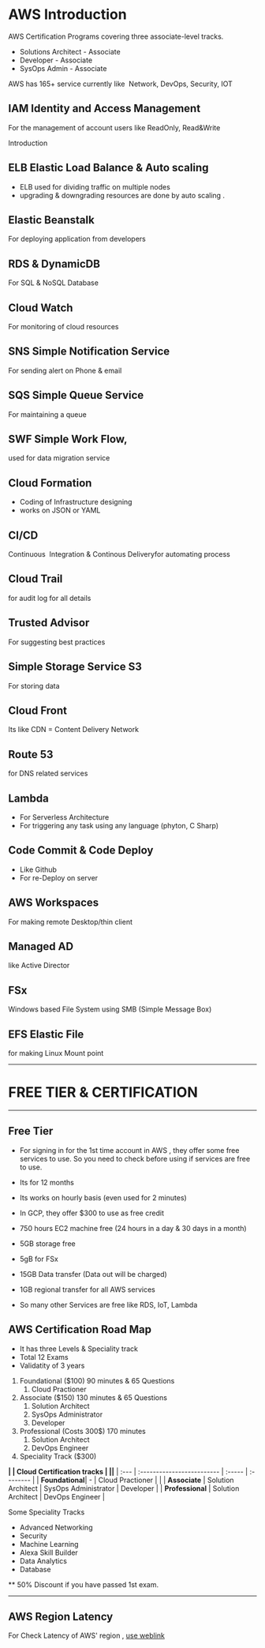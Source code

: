 # AWS Introduction

AWS Certification Programs covering three associate-level tracks.
- Solutions Architect - Associate
- Developer - Associate
- SysOps Admin - Associate

AWS has 165+ service currently like  Network, DevOps, Security, IOT

## IAM Identity and Access Management 
For the management of account users like ReadOnly, Read&Write

Introduction 

## ELB Elastic Load Balance & Auto scaling  
- ELB used for dividing traffic on multiple nodes
- upgrading & downgrading resources are done by auto scaling .

## Elastic Beanstalk
For deploying application from developers

## RDS & DynamicDB
For SQL & NoSQL Database

## Cloud Watch
For monitoring of cloud resources

## SNS Simple Notification Service 
For sending alert on Phone & email 

## SQS Simple Queue Service 
For maintaining a queue 

## SWF Simple Work Flow, 
used for data migration service

## Cloud Formation 
- Coding of Infrastructure designing 
- works on JSON or YAML
  
## CI/CD 
Continuous  Integration & Continous Deliveryfor automating process

## Cloud Trail 
for audit log for all details

## Trusted Advisor
For suggesting best practices

## Simple Storage Service S3
For storing data 

## Cloud Front
Its like CDN = Content Delivery Network

## Route 53
for DNS related services 

## Lambda
- For Serverless Architecture 
- For triggering any task using any language (phyton, C Sharp)

## Code Commit & Code Deploy 
- Like Github
- For re-Deploy on server 

## AWS Workspaces
For making remote Desktop/thin client

## Managed AD 
like Active Director

## FSx 
Windows based File System using SMB (Simple Message Box)

## EFS Elastic File 
for making Linux Mount point 

-------------------------

# FREE TIER & CERTIFICATION 
---

## Free Tier 
- For signing in for the 1st time account in AWS , they offer some free services to use. So you need to check before using if services are free to use.
- Its for 12 months
- Its works on hourly basis (even used for 2 minutes)
- In GCP, they offer $300 to use as free credit

- 750 hours EC2 machine free (24 hours in a day & 30 days in a month)
- 5GB storage free
- 5gB for FSx
- 15GB Data transfer (Data out will be charged)
- 1GB regional transfer for all AWS services
- So many other Services are free like RDS, IoT, Lambda

## AWS Certification Road Map

- It has three Levels & Speciality track
- Total 12 Exams
- Validatity of 3 years 

1. Foundational ($100) 90 minutes & 65 Questions
   1. Cloud Practioner
2. Associate ($150) 130 minutes & 65 Questions
   1. Solution Architect
   2. SysOps Administrator
   3. Developer
3. Professional (Costs 300$) 170 minutes 
   1. Solution Architect
   2. DevOps Engineer
4. Speciality Track ($300)

**| | Cloud Certification tracks | ||**
| :--- | :------------------------- | :----- | :-------- |
| **Foundational**| - | Cloud Practioner                 |        |
| **Associate** | Solution Architect                  | SysOps Administrator | Developer |
| **Professional** | Solution Architect          | DevOps Engineer   | 

Some Speciality Tracks 
- Advanced Networking
- Security
- Machine Learning
- Alexa Skill Builder
- Data Analytics
- Database

** 50% Discount if you have passed 1st exam.

------

## AWS Region Latency
For Check Latency of AWS' region , 
[use weblink](https://cloudping.info/)


















